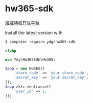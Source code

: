 # hw365-sdk

[海威特权开放平台](https://ot.jfshou.cn/)

Install the latest version with

```bash
$ composer require ydg/hw365-sdk
```

```php
<?php

use Ydg\Hw365Sdk\Hw365;

$app = new Hw365([
    'share_code' => 'your share_code',
    'secret_key' => 'your secret_key',
]);
$app->kfc->entrance([
    'user_id' => 1,
]);
```
